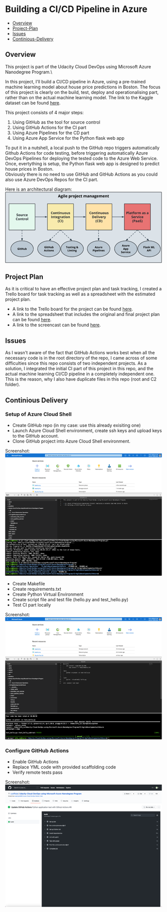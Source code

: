 # Building a CI/CD Pipeline in Azure

* [Overview](#overview)
* [Project-Plan](#project-plan)
* [Issues](#issues)
* [Continious-Delivery](#continious-delivery)

## Overview
This project is part of the Udacity Cloud DevOps using Microsoft Azure Nanodegree Program.\

In this project, I'll build a CI/CD pipeline in Azure, using a pre-trained machine learning model about house price predictions in Boston. The focus of this project is clearly on the build, test, deploy and operationalising part, rather than on the actual machine learning model. The link to the Kaggle dataset can be found [here](https://www.kaggle.com/c/boston-housing).

This project consists of 4 major steps:
1. Using GitHub as the tool for source control
2. Using GitHub Actions for the CI part
3. Using Azure Pipelines for the CD part
4. Using Azure App Service for the Python flask web app

To put it in a nutshell, a local push to the GitHub repo triggers automatically Github Actions for code testing, before triggering automatically Azure DevOps Pipelines for deploying the tested code to the Azure Web Service. Once, evertything is setup, the Python flask web app is designed to predict house prices in Boston.\
Obviously there is no need to use GitHub and GitHub Actions as you could also use Azure DevOps Repos for the CI part. 

Here is an architectural diagram:
![architecture](./screenshots/0_Architecture.png)

## Project Plan
As it is critical to have an effective project plan and task tracking, I created a Trello board for task tracking as well as a spreadsheet with the estimated project plan. 

* A link to the Trello board for the project can be found [here](https://trello.com/b/fkjm3q3o/building-a-ci-cd-pipeline-in-azure).
* A link to the spreadsheet that includes the original and final project plan can be found [here](./project-plan.xlsx).
* A link to the screencast can be found [here](link).

## Issues
As I wasn't aware of the fact that GitHub Actions works best when all the necessary code is in the root directory of the repo, I came across of some difficulties since this repo consists of two independent projects. As a solution, I integrated the initial CI part of this project in this repo, and the actual machine learning CI/CD pipeline in a completely independent one. This is the reason, why I also have duplicate files in this repo (root and C2 folder).

## Continious Delivery
### Setup of Azure Cloud Shell
- Create GitHub repo (in my case: use this already exisiting one)
- Launch Azure Cloud Shell environment, create ssh keys and upload keys to the GitHub account.
- Clone GitHub project into Azure Cloud Shell environment.

Screenshot:
![github-clone](./screenshots/03_GitHub-Clone.png)

- Create Makefile
- Create requirements.txt
- Create Python Virtual Environment
- Create script file and test file (hello.py and test_hello.py)
- Test CI part locally

Screenshot:
![makefile](./screenshots/03_Makefile-Test.png)

### Configure GitHub Actions
- Enable GitHub Actions
- Replace YML code with provided scaffolding code
- Verify remote tests pass

Screenshot:
![github-actions](./screenshots/04_GitHub-Actions.png)